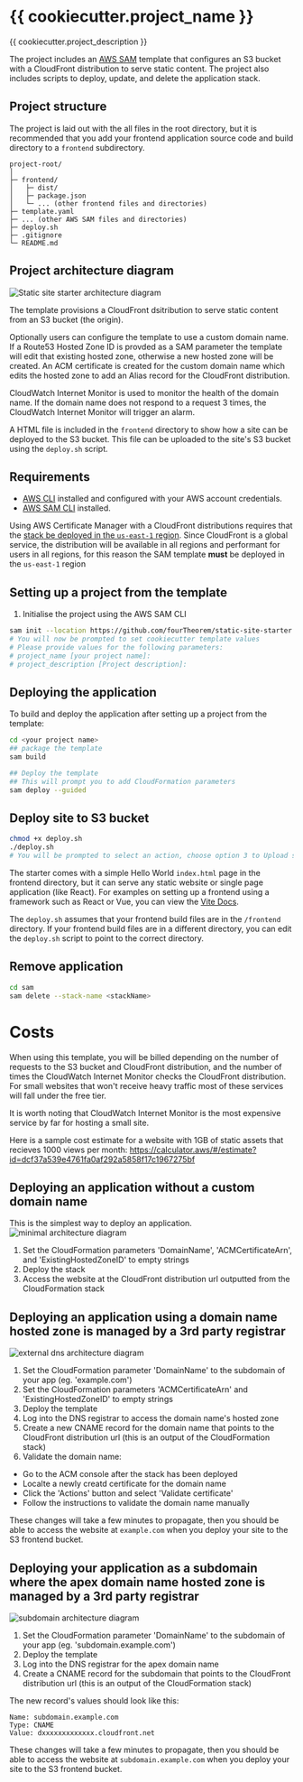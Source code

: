 # {{ cookiecutter.project_name }}

{{ cookiecutter.project_description }}

The project includes an [AWS SAM](https://aws.amazon.com/serverless/sam/) template that configures an S3 bucket with a CloudFront distribution to serve static content. The project also includes scripts to deploy, update, and delete the application stack. 


## Project structure 
The project is laid out with the all files in the root directory, but it is recommended that you add your frontend application source code and build directory to a `frontend` subdirectory.

```
project-root/
│
├─ frontend/
│   ├─ dist/
│   ├─ package.json
│   └─ ... (other frontend files and directories)
├─ template.yaml
├─ ... (other AWS SAM files and directories)
├─ deploy.sh
├─ .gitignore
└─ README.md
```

## Project architecture diagram 

![Static site starter architecture diagram](architecture-diagrams/architecture.png)

The template provisions a CloudFront dsitribution to serve static content from an S3 bucket (the origin). 

Optionally users can configure the template to use a custom domain name. If a Route53 Hosted Zone ID is provded as a SAM parameter the template will edit that existing hosted zone, otherwise a new hosted zone will be created. An ACM certificate is created for the custom domain name which edits the hosted zone to add an Alias record for the CloudFront distribution.

CloudWatch Internet Monitor is used to monitor the health of the domain name. If the domain name does not respond to a request 3 times, the CloudWatch Internet Monitor will trigger an alarm. 

A HTML file is included in the `frontend` directory to show how a site can be deployed to the S3 bucket. This file can be uploaded to the site's S3 bucket using the `deploy.sh` script.


## Requirements 

- [AWS CLI](https://aws.amazon.com/cli/) installed and configured with your AWS account credentials.
- [AWS SAM CLI](https://docs.aws.amazon.com/serverless-application-model/latest/developerguide/serverless-sam-cli-install.html) installed.

Using AWS Certificate Manager with a CloudFront distributions requires that the [stack be deployed in the `us-east-1` region](https://docs.aws.amazon.com/AmazonCloudFront/latest/DeveloperGuide/cnames-and-https-requirements.html). Since CloudFront is a global service, the distribution will be available in all regions and performant for users in all regions, for this reason the SAM template **must** be deployed in the `us-east-1` region

## Setting up a project from the template

1. Initialise the project using the AWS SAM CLI

```bash
sam init --location https://github.com/fourTheorem/static-site-starter.git
# You will now be prompted to set cookiecutter template values
# Please provide values for the following parameters:
# project_name [your project name]:
# project_description [Project description]:

```

## Deploying the application

To build and deploy the application after setting up a project from the template:

```bash
cd <your project name>
## package the template
sam build

## Deploy the template
## This will prompt you to add CloudFormation parameters
sam deploy --guided
```

## Deploy site to S3 bucket 

```bash
chmod +x deploy.sh
./deploy.sh
# You will be prompted to select an action, choose option 3 to Upload static files to the S3 site bucket
```

The starter comes with a simple Hello World `index.html` page in the frontend directory, but it can serve any static website or single page application (like React). For examples on setting up a frontend using a framework such as React or Vue, you can view the [Vite Docs](https://vitejs.dev/guide/).

The `deploy.sh` assumes that your frontend build files are in the `/frontend` directory. If your frontend build files are in a different directory, you can edit the `deploy.sh` script to point to the correct directory.

## Remove application

```bash
cd sam 
sam delete --stack-name <stackName>
```
# Costs
When using this template, you will be billed depending on the number of requests to the S3 bucket and CloudFront distribution, and the number of times the CloudWatch Internet Monitor checks the CloudFront distribution. For small websites that won't receive heavy traffic most of these services will fall under the free tier.

It is worth noting that CloudWatch Internet Monitor is the most expensive service by far for hosting a small site. 

Here is a sample cost estimate for a website with 1GB of static assets that recieves 1000 views per month:
https://calculator.aws/#/estimate?id=dcf37a539e4761fa0af292a5858f17c1967275bf


## Deploying an application without a custom domain name 
This is the simplest way to deploy an application.
![minimal architecture diagram](architecture-diagrams/minimal.png)


1. Set the CloudFormation parameters 'DomainName', 'ACMCertificateArn', and 'ExistingHostedZoneID' to empty strings
2. Deploy the stack 
3. Access the website at the CloudFront distribution url outputted from the CloudFormation stack


## Deploying an application using a domain name hosted zone is managed by a 3rd party registrar
![external dns architecture diagram](architecture-diagrams/external-dns.png)

1. Set the CloudFormation parameter 'DomainName' to the subdomain of your app (eg. 'example.com')
2. Set the CloudFormation parameters 'ACMCertificateArn' and 'ExistingHostedZoneID' to empty strings
3. Deploy the template
4. Log into the DNS registrar to access the domain name's hosted zone
5. Create a new CNAME record for the domain name that points to the CloudFront distribution url (this is an output of the CloudFormation stack)
6. Validate the domain name:
  - Go to the ACM console after the stack has been deployed
  - Localte a newly creatd certificate for the domain name
  - Click the 'Actions' button and select 'Validate certificate'
  - Follow the instructions to validate the domain name manually


These changes will take a few minutes to propagate, then you should be able to access the website at `example.com` when you deploy your site to the S3 frontend bucket.

## Deploying your application as a subdomain where the apex domain name hosted zone is managed by a 3rd party registrar

![subdomain architecture diagram](architecture-diagrams/subdomain-external-dns.png)


1. Set the CloudFormation parameter 'DomainName' to the subdomain of your app (eg. 'subdomain.example.com')
2. Deploy the template
2. Log into the DNS registrar for the apex domain name
3. Create a CNAME record for the subdomain that points to the CloudFront distribution url (this is an output of the CloudFormation stack)

The new record's values should look like this:
```
Name: subdomain.example.com
Type: CNAME
Value: dxxxxxxxxxxxxx.cloudfront.net
```
These changes will take a few minutes to propagate, then you should be able to access the website at `subdomain.example.com` when you deploy your site to the S3 frontend bucket.